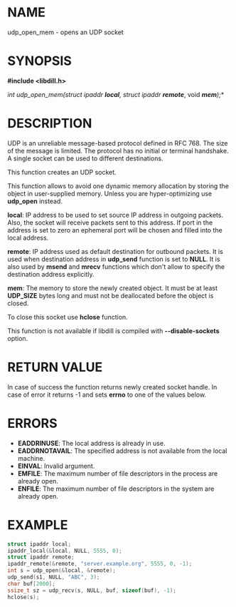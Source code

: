 # NAME

udp_open_mem - opens an UDP socket

# SYNOPSIS

**#include &lt;libdill.h>**

**int udp_open_mem(struct ipaddr* **_local_**, struct ipaddr* **_remote_**, void ***_mem_**);**

# DESCRIPTION

UDP is an unreliable message-based protocol defined in RFC 768. The size of the message is limited. The protocol has no initial or terminal handshake. A single socket can be used to different destinations.

This function creates an UDP socket.

This function allows to avoid one dynamic memory allocation by storing the object in user-supplied memory. Unless you are hyper-optimizing use **udp_open** instead.

**local**: IP  address to be used to set source IP address in outgoing packets. Also, the socket will receive packets sent to this address. If port in the address is set to zero an ephemeral port will be chosen and filled into the local address.

**remote**: IP address used as default destination for outbound packets. It is used when destination address in **udp_send** function is set to **NULL**. It is also used by **msend** and **mrecv** functions which don't allow to specify the destination address explicitly.

**mem**: The memory to store the newly created object. It must be at least **UDP_SIZE** bytes long and must not be deallocated before the object is closed.


To close this socket use **hclose** function.

This function is not available if libdill is compiled with **--disable-sockets** option.

# RETURN VALUE

In case of success the function returns newly created socket handle. In case of error it returns -1 and sets **errno** to one of the values below.

# ERRORS

* **EADDRINUSE**: The local address is already in use.
* **EADDRNOTAVAIL**: The specified address is not available from the local machine.
* **EINVAL**: Invalid argument.
* **EMFILE**: The maximum number of file descriptors in the process are already open.
* **ENFILE**: The maximum number of file descriptors in the system are already open.

# EXAMPLE

```c
struct ipaddr local;
ipaddr_local(&local, NULL, 5555, 0);
struct ipaddr remote;
ipaddr_remote(&remote, "server.example.org", 5555, 0, -1);
int s = udp_open(&local, &remote);
udp_send(s1, NULL, "ABC", 3);
char buf[2000];
ssize_t sz = udp_recv(s, NULL, buf, sizeof(buf), -1);
hclose(s);
```
